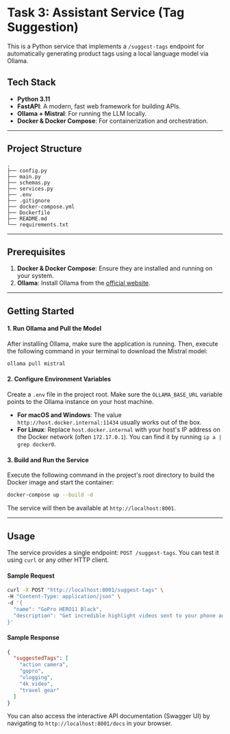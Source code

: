 # Task 3: Assistant Service (Tag Suggestion)

This is a Python service that implements a `/suggest-tags` endpoint for automatically generating product tags using a local language model via Ollama.

## Tech Stack

* **Python 3.11**
* **FastAPI**: A modern, fast web framework for building APIs.
* **Ollama + Mistral**: For running the LLM locally.
* **Docker & Docker Compose**: For containerization and orchestration.

---

## Project Structure

```
.
├── config.py
├── main.py
├── schemas.py
├── services.py
├── .env
├── .gitignore
├── docker-compose.yml
├── Dockerfile
├── README.md
└── requirements.txt
```

---

## Prerequisites

1.  **Docker & Docker Compose**: Ensure they are installed and running on your system.
2.  **Ollama**: Install Ollama from the [official website](https://ollama.com/).

---

## Getting Started

#### 1. Run Ollama and Pull the Model

After installing Ollama, make sure the application is running. Then, execute the following command in your terminal to download the Mistral model:
```sh
ollama pull mistral
```

#### 2. Configure Environment Variables

Create a `.env` file in the project root. Make sure the `OLLAMA_BASE_URL` variable points to the Ollama instance on your host machine.
* **For macOS and Windows**: The value `http://host.docker.internal:11434` usually works out of the box.
* **For Linux**: Replace `host.docker.internal` with your host's IP address on the Docker network (often `172.17.0.1`). You can find it by running `ip a | grep docker0`.

#### 3. Build and Run the Service

Execute the following command in the project's root directory to build the Docker image and start the container:
```sh
docker-compose up --build -d
```
The service will then be available at `http://localhost:8001`.

---

## Usage

The service provides a single endpoint: `POST /suggest-tags`. You can test it using `curl` or any other HTTP client.

#### Sample Request

```sh
curl -X POST "http://localhost:8001/suggest-tags" \
-H "Content-Type: application/json" \
-d '{
  "name": "GoPro HERO11 Black",
  "description": "Get incredible highlight videos sent to your phone automatically with the HERO11 Black. Its new, larger image sensor captures more of the scene with higher image quality, letting you instantly share vertical shots to social media. HyperSmooth 5.0 features AutoBoost and Horizon Lock built-in, ensuring your smoothest, most stunning shots yet. Ideal for action sports, vlogging, and travel."
}'
```

#### Sample Response

```json
{
  "suggestedTags": [
    "action camera",
    "gopro",
    "vlogging",
    "4k video",
    "travel gear"
  ]
}
```

You can also access the interactive API documentation (Swagger UI) by navigating to `http://localhost:8001/docs` in your browser.
